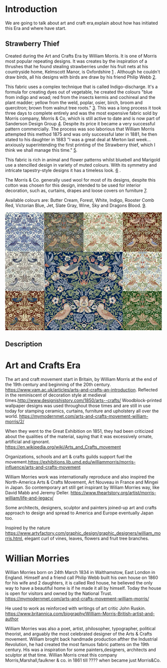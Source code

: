 # Introduction

We are going to talk about art and craft era,explain about how has initiated this Era and where have start.

## Strawberry Thief

Created during the Art and Crafts Era by William Morris. It is one of Morris most popular repeating designs. It was
creates by the inspiration of a thrushes that he found stealing strawberries under his fruit nets at his countryside
home, Kelmscott Manor, is Oxfordshire [1](https://www.britannica.com/biography/William-Morris-British-artist-and-author)
. Although he couldn't draw birds, all his designs with birds are draw by his friend Philip Webb
[2](https://mymodernmet.com/arts-and-crafts-movement-william-morris/2/).

This fabric uses a complex technique that is called Indigo-discharge. It's a formula for creating dyes out of vegetable,
he created the colours "blue from indigo and woad; red from the insects kermis and cochineal and the plant madder;
yellow from the weld, poplar, osier, birch, broom and quercitron; brown from walnut tree roots."
[3](https://www.laurasbeau.co.uk/news-and-blog/william-morris/william-morris-the-indigo-discharge-dye-technique/). This
was a long process it took three days to complete entirely and was the most expensive fabric sold by Morris company,
Morris & Co, which is still active to date and is now part of Sanderson Design Group
[4](https://sandersondesign.group/our-brands/morris-co/). Despite its price it became a very successful pattern
commercially. The process was soo laborious that William Morris attempted this method 1875 and was only successful later
in 1881, he then stated to his daughter in 1883 "I was a great deal at Merton last week... anxiously superintending the
first printing of the Strawberry thief, which I think we shall manage this time."
[5](https://collections.vam.ac.uk/item/O78889/strawberry-thief-furnishing-fabric-morris-william/).

This fabric is rich in animal and flower patterns whilst bluebell and Marigold use a stencilled design in variety of
muted colours. With its symmetry and intricate tapestry-style designs it has a timeless look.
[6](https://www.housedecorinteriors.co.uk/fabrics/mor220313_strawberry_thief_fabric_indigo_mineral_william_morris_and_co_archive_prints_collection/#.YONtJ0lKiDI)
.

The Morris & Co. generally used wool for most of its designs, despite this cotton was chosen for this design, intended
to be used for interior decoration, such as, curtains, drapes and loose covers on furniture
[7](https://en.wikipedia.org/wiki/Strawberry_Thief_(William_Morris)).

Available colours are: Butter Cream, Forest, White, Indigo, Rooster Comb Red, Victorian Blue, Jet, Slate Gray, Wine, Sky
and Dragons Blood. [9](https://williammorristile.com/textiles/strawberry_thief_background_colors.html).

![Strawberry Thief](../images/strawberry_thief_colorways.jpg)

## Description

# Art and Crafts Era

The art and craft movement start in Britain, by William Morris at the end of the 19th century and beginning of the 20th
century. https://www.vam.ac.uk/articles/arts-and-crafts-an-introduction. Reflected in the reminiscent of decoration
style at medieval times.http://www.designishistory.com/1850/arts--crafts/
Woodblock-printed wallpaper designs was used throughout those times and are still in use today for stamping ceramics,
curtains, furniture and upholstery all over the
world.  https://mymodernmet.com/arts-and-crafts-movement-william-morris/2/

When they went to the Great Exhibition on 1851, they had been criticized about the qualities of the material, saying
that it was excessively ornate, artificial and ignorant. https://en.wikipedia.org/wiki/Arts_and_Crafts_movement

Organizations, schools and art & crafts guilds support fuel the
movement.https://exhibitions.lib.umd.edu/williammorris/morris-influence/arts-and-crafts-movement

William Morries work was internationally reproduce and also inspired the North-America Arts & Crafts Movement, Art
Nouveau in France and Mingei in Japan. So contemporary art still get inspirant by Wiliam Morries way, like David Mabb
and Jeremy Deller.
https://www.theartstory.org/artist/morris-william/life-and-legacy/

Some architects, designers, sculptor and painters joined-up art and crafts approach to design and spread to America and
Europe eventually Japan too.

Inspired by the nature https://www.artyfactory.com/graphic_design/graphic_designers/william_morris.html, elegant curl of
vines, leaves, flowers and fruit tree branches.

# Willian Morries

Willian Morries born on 24th March 1834 in Walthamstow, East London in England. Himself and a friend call Philip Webb
built his own house on 1860 for his wife and 2 daughters, it is called Red house, he believed the only way to have a
beautiful home is if he made it all by himself. Today the house is open for visitors and owned by the National
Trust. https://mymodernmet.com/arts-and-crafts-movement-william-morris/

He used to work as reinforced with writings of art critic John
Ruskin. https://www.britannica.com/biography/William-Morris-British-artist-and-author

William Morries was also a poet, artist, philosopher, typographer, political theorist, and arguably the most celebrated
designer of the Arts & Crafts movement. William broght back handmade production afther the Industrial Revolution, he had
created the most famuos fabric pattens on the 19th century. His was a inspiration for some painters,designers,
architects and sculptor at that time. Willian Morris creat this company Morris,Marshall,faulkner & co. in 1861 till ????
when became just Morris&Co.
